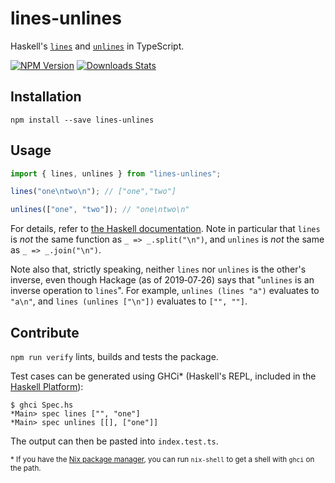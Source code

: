 # lines-unlines

Haskell's [`lines`][haskell-lines] and [`unlines`][haskell-unlines] in TypeScript.

[![NPM Version][shield-npm]][npm-url]
[![Downloads Stats][shield-downloads]][npm-url]


## Installation

```
npm install --save lines-unlines
```


## Usage

```typescript
import { lines, unlines } from "lines-unlines";

lines("one\ntwo\n"); // ["one","two"]

unlines(["one", "two"]); // "one\ntwo\n"
```

For details, refer to [the Haskell documentation][haskell-lines].
Note in particular that `lines` is _not_ the same function as `_ => _.split("\n")`, and `unlines` is _not_ the same as `_ => _.join("\n")`.

Note also that, strictly speaking, neither `lines` nor `unlines` is the other's inverse, even though Hackage (as of 2019‑07‑26) says that "`unlines` is an inverse operation to `lines`".
For example, `unlines (lines "a")` evaluates to `"a\n"`, and `lines (unlines ["\n"])` evaluates to `["", ""]`.


## Contribute

`npm run verify` lints, builds and tests the package.

Test cases can be generated using GHCi* (Haskell's REPL, included in the [Haskell Platform](https://www.haskell.org/downloads/)):

```
$ ghci Spec.hs
*Main> spec lines ["", "one"]
*Main> spec unlines [[], ["one"]]
```

The output can then be pasted into `index.test.ts`.

<small>* If you have the [Nix package manager](https://nixos.org/nix/), you can run `nix-shell` to get a shell with `ghci` on the path.</small>


[haskell-lines]: http://hackage.haskell.org/package/base-4.12.0.0/docs/Data-String.html#v:lines
[haskell-unlines]: http://hackage.haskell.org/package/base-4.12.0.0/docs/Data-String.html#v:unlines

[npm-url]: https://npmjs.org/package/lines-unlines
[shield-npm]: https://img.shields.io/npm/v/lines-unlines.svg
[shield-downloads]: https://img.shields.io/npm/dm/lines-unlines.svg
